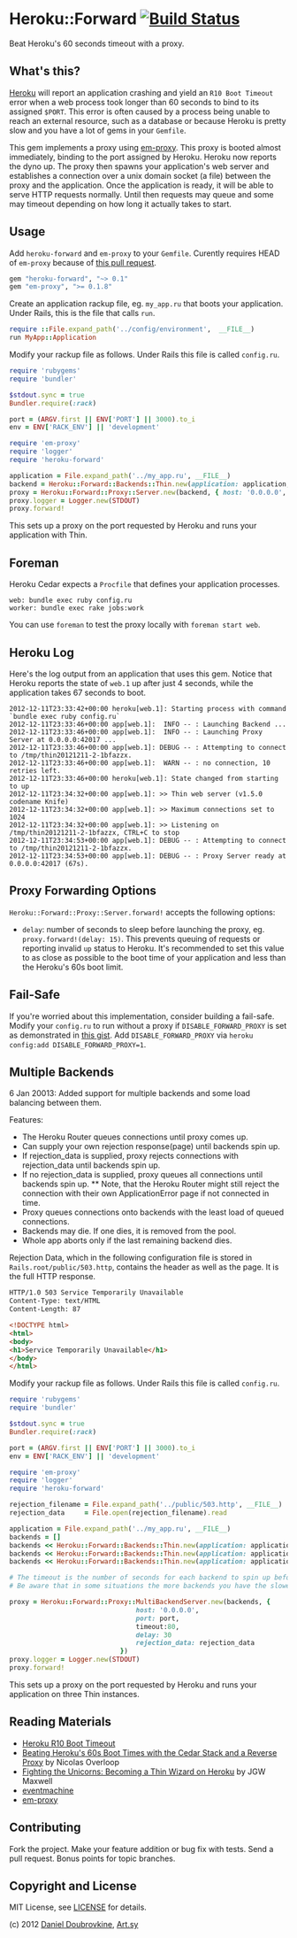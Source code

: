 Heroku::Forward [![Build Status](https://travis-ci.org/dblock/heroku-forward.png?branch=master)](https://travis-ci.org/dblock/heroku-forward)
===============

Beat Heroku's 60 seconds timeout with a proxy.

What's this?
------------

[Heroku](http://www.heroku.com/) will report an application crashing and yield an `R10 Boot Timeout` error when a web process took longer than 60 seconds to bind to its assigned `$PORT`. This error is often caused by a process being unable to reach an external resource, such as a database or because Heroku is pretty slow and you have a lot of gems in your `Gemfile`.

This gem implements a proxy using [em-proxy](https://github.com/igrigorik/em-proxy). This proxy is booted almost immediately, binding to the port assigned by Heroku. Heroku now reports the dyno up. The proxy then spawns your application's web server and establishes a connection over a unix domain socket (a file) between the proxy and the application. Once the application is ready, it will be able to serve HTTP requests normally. Until then requests may queue and some may timeout depending on how long it actually takes to start.

Usage
-----

Add `heroku-forward` and `em-proxy` to your `Gemfile`. Curently requires HEAD of `em-proxy` because of [this pull request](https://github.com/igrigorik/em-proxy/pull/31).

``` ruby
gem "heroku-forward", "~> 0.1"
gem "em-proxy", ">= 0.1.8"
```

Create an application rackup file, eg. `my_app.ru` that boots your application. Under Rails, this is the file that calls `run`.

``` ruby
require ::File.expand_path('../config/environment',  __FILE__)
run MyApp::Application
```

Modify your rackup file as follows. Under Rails this file is called `config.ru`.

``` ruby
require 'rubygems'
require 'bundler'

$stdout.sync = true
Bundler.require(:rack)

port = (ARGV.first || ENV['PORT'] || 3000).to_i
env = ENV['RACK_ENV'] || 'development'

require 'em-proxy'
require 'logger'
require 'heroku-forward'

application = File.expand_path('../my_app.ru', __FILE__)
backend = Heroku::Forward::Backends::Thin.new(application: application, env: env)
proxy = Heroku::Forward::Proxy::Server.new(backend, { host: '0.0.0.0', port: port })
proxy.logger = Logger.new(STDOUT)
proxy.forward!
```

This sets up a proxy on the port requested by Heroku and runs your application with Thin.

Foreman
-------

Heroku Cedar expects a `Procfile` that defines your application processes.

```
web: bundle exec ruby config.ru
worker: bundle exec rake jobs:work
```

You can use `foreman` to test the proxy locally with `foreman start web`.

Heroku Log
----------

Here's the log output from an application that uses this gem. Notice that Heroku reports the state of `web.1` up after just 4 seconds, while the application takes 67 seconds to boot.

```
2012-12-11T23:33:42+00:00 heroku[web.1]: Starting process with command `bundle exec ruby config.ru`
2012-12-11T23:33:46+00:00 app[web.1]:  INFO -- : Launching Backend ...
2012-12-11T23:33:46+00:00 app[web.1]:  INFO -- : Launching Proxy Server at 0.0.0.0:42017 ...
2012-12-11T23:33:46+00:00 app[web.1]: DEBUG -- : Attempting to connect to /tmp/thin20121211-2-1bfazzx.
2012-12-11T23:33:46+00:00 app[web.1]:  WARN -- : no connection, 10 retries left.
2012-12-11T23:33:46+00:00 heroku[web.1]: State changed from starting to up
2012-12-11T23:34:32+00:00 app[web.1]: >> Thin web server (v1.5.0 codename Knife)
2012-12-11T23:34:32+00:00 app[web.1]: >> Maximum connections set to 1024
2012-12-11T23:34:32+00:00 app[web.1]: >> Listening on /tmp/thin20121211-2-1bfazzx, CTRL+C to stop
2012-12-11T23:34:53+00:00 app[web.1]: DEBUG -- : Attempting to connect to /tmp/thin20121211-2-1bfazzx.
2012-12-11T23:34:53+00:00 app[web.1]: DEBUG -- : Proxy Server ready at 0.0.0.0:42017 (67s).
```

Proxy Forwarding Options
------------------------

`Heroku::Forward::Proxy::Server.forward!` accepts the following options:

* `delay`: number of seconds to sleep before launching the proxy, eg. `proxy.forward!(delay: 15)`. This prevents queuing of requests or reporting invalid `up` status to Heroku. It's recommended to set this value to as close as possible to the boot time of your application and less than the Heroku's 60s boot limit.

Fail-Safe
---------

If you're worried about this implementation, consider building a fail-safe. Modify your `config.ru` to run without a proxy if `DISABLE_FORWARD_PROXY` is set as demonstrated in [this gist](https://gist.github.com/4263488). Add `DISABLE_FORWARD_PROXY` via `heroku config:add DISABLE_FORWARD_PROXY=1`.

Multiple Backends
-----------------

6 Jan 20013: Added support for multiple backends and some load balancing between them.

Features:

* The Heroku Router queues connections until proxy comes up.
* Can supply your own rejection response(page) until backends spin up.
* If rejection_data is supplied, proxy rejects connections with rejection_data until backends spin up.
* If no rejection_data is supplied, proxy queues all connections until backends spin up.
** Note, that the Heroku Router might still reject the connection with their own ApplicationError page if not
    connected in time.
* Proxy queues connections onto backends with the least load of queued connections.
* Backends may die. If one dies, it is removed from the pool.
* Whole app aborts only if the last remaining backend dies.


Rejection Data, which in the following configuration file is stored in `Rails.root/public/503.http`,
contains the header as well as the page. It is the full HTTP response.

``` html
HTTP/1.0 503 Service Temporarily Unavailable
Content-Type: text/HTML
Content-Length: 87

<!DOCTYPE html>
<html>
<body>
<h1>Service Temporarily Unavailable</h1>
</body>
</html>
```

Modify your rackup file as follows. Under Rails this file is called `config.ru`.

``` ruby
require 'rubygems'
require 'bundler'

$stdout.sync = true
Bundler.require(:rack)

port = (ARGV.first || ENV['PORT'] || 3000).to_i
env = ENV['RACK_ENV'] || 'development'

require 'em-proxy'
require 'logger'
require 'heroku-forward'

rejection_filename = File.expand_path('../public/503.http', __FILE__)
rejection_data     = File.open(rejection_filename).read

application = File.expand_path('../my_app.ru', __FILE__)
backends = []
backends << Heroku::Forward::Backends::Thin.new(application: application, env: env)
backends << Heroku::Forward::Backends::Thin.new(application: application, env: env)
backends << Heroku::Forward::Backends::Thin.new(application: application, env: env)

# The timeout is the number of seconds for each backend to spin up before it is considered dead.
# Be aware that in some situations the more backends you have the slower they will spin up.

proxy = Heroku::Forward::Proxy::MultiBackendServer.new(backends, {
                                host: '0.0.0.0',
                                port: port,
                                timeout:80,
                                delay: 30
                                rejection_data: rejection_data
                            })
proxy.logger = Logger.new(STDOUT)
proxy.forward!
```

This sets up a proxy on the port requested by Heroku and runs your application on three Thin instances.

Reading Materials
-----------------

* [Heroku R10 Boot Timeout](https://devcenter.heroku.com/articles/error-codes#r10-boot-timeout)
* [Beating Heroku's 60s Boot Times with the Cedar Stack and a Reverse Proxy](http://noverloop.be/beating-herokus-60s-boot-times-with-the-cedar-stack-and-a-reverse-proxy/) by Nicolas Overloop
* [Fighting the Unicorns: Becoming a Thin Wizard on Heroku](http://jgwmaxwell.com/fighting-the-unicorns-becoming-a-thin-wizard-on-heroku/) by JGW Maxwell
* [eventmachine](https://github.com/eventmachine/eventmachine)
* [em-proxy](https://github.com/igrigorik/em-proxy)

Contributing
------------

Fork the project. Make your feature addition or bug fix with tests. Send a pull request. Bonus points for topic branches.

Copyright and License
---------------------

MIT License, see [LICENSE](http://github.com/dblock/heroku-forward/raw/master/LICENSE.md) for details.

(c) 2012 [Daniel Doubrovkine](http://github.com/dblock), [Art.sy](http://artsy.github.com)
